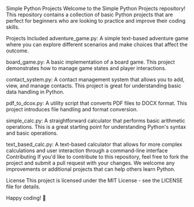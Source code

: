 Simple Python Projects
Welcome to the Simple Python Projects repository! This repository contains a collection of basic Python projects that are perfect for beginners who are looking to practice and improve their coding skills.

Projects Included
adventure_game.py: A simple text-based adventure game where you can explore different scenarios and make choices that affect the outcome.

board_game.py: A basic implementation of a board game. This project demonstrates how to manage game states and player interactions.

contact_system.py: A contact management system that allows you to add, view, and manage contacts. This project is great for understanding basic data handling in Python.

pdf_to_dcox.py: A utility script that converts PDF files to DOCX format. This project introduces file handling and format conversion.

simple_calc.py: A straightforward calculator that performs basic arithmetic operations. This is a great starting point for understanding Python's syntax and basic operations.

text_based_calc.py: A text-based calculator that allows for more complex calculations and user interaction through a command-line interface
Contributing
If you'd like to contribute to this repository, feel free to fork the project and submit a pull request with your changes. We welcome any improvements or additional projects that can help others learn Python.

License
This project is licensed under the MIT License - see the LICENSE file for details.

Happy coding! 🚀
